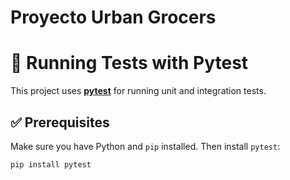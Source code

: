 # Proyecto Urban Grocers 
# 🧪 Running Tests with Pytest

This project uses [**pytest**](https://docs.pytest.org/) for running unit and integration tests.

## ✅ Prerequisites

Make sure you have Python and `pip` installed. Then install `pytest`:

```bash
pip install pytest
